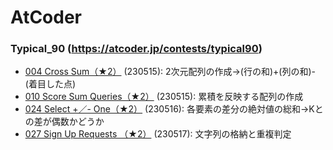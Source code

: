 # AtCoder

### Typical_90 (https://atcoder.jp/contests/typical90)
- [004 Cross Sum（★2）](https://atcoder.jp/contests/typical90/tasks/typical90_d) (230515): 2次元配列の作成→(行の和)+(列の和)-(着目した点)
- [010 Score Sum Queries（★2）](https://atcoder.jp/contests/typical90/tasks/typical90_j) (230515): 累積を反映する配列の作成
- [024 Select +／- One（★2）](https://atcoder.jp/contests/typical90/tasks/typical90_x) (230516): 各要素の差分の絶対値の総和→Kとの差が偶数かどうか
- [027 Sign Up Requests （★2）](https://atcoder.jp/contests/typical90/tasks/typical90_aa) (230517): 文字列の格納と重複判定
